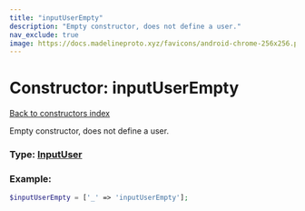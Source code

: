 ```yaml
---
title: "inputUserEmpty"
description: "Empty constructor, does not define a user."
nav_exclude: true
image: https://docs.madelineproto.xyz/favicons/android-chrome-256x256.png
---
```

# Constructor: inputUserEmpty  
[Back to constructors index](/API_docs/constructors/index.md)



Empty constructor, does not define a user.




### Type: [InputUser](/API_docs/types/InputUser.md)


### Example:

```php
$inputUserEmpty = ['_' => 'inputUserEmpty'];
```  
